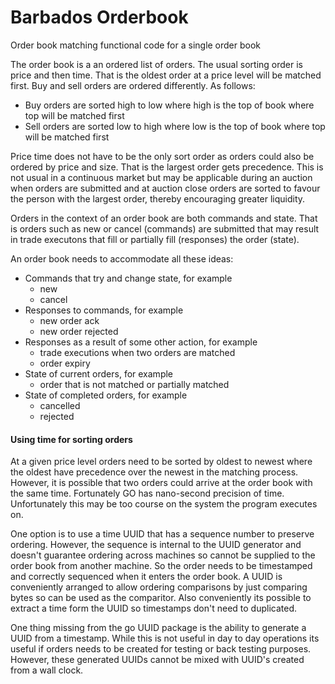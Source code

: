 # Barbados Orderbook

Order book matching functional code for a single order book

The order book is a an ordered list of orders. The usual sorting order
is price and then time. That is the oldest order at a price level will
be matched first. Buy and sell orders are ordered differently. As
follows:

*  Buy orders are sorted high to low where high is the top of book 
   where top will be matched first
*  Sell orders are sorted low to high where low is the top of book
   where top will be matched first

Price time does not have to be the only sort order as orders could also 
be ordered by price and size. That is the largest order gets precedence. 
This is not usual in a continuous market but may be applicable 
during an auction when orders are submitted and at auction close
orders are sorted to favour the person with the largest order, thereby
encouraging greater liquidity.

Orders in the context of an order book are both commands and state. 
That is orders such as new or cancel (commands) are submitted that 
may result in trade executons that fill or partially fill (responses)
the order (state). 

An order book needs to accommodate all these ideas:
* Commands that try and change state, for example
  * new
  * cancel
* Responses to commands, for example
  * new order ack
  * new order rejected
* Responses as a result of some other action, for example
  * trade executions when two orders are matched
  * order expiry
* State of current orders, for example
  * order that is not matched or partially matched
* State of completed orders, for example
  * cancelled 
  * rejected
  
#### Using time for sorting orders
At a given price level orders need to be sorted by oldest to newest where
the oldest have precedence over the newest in the matching process. 
However, it is possible that two orders could arrive at the order book
with the same time. Fortunately GO has nano-second precision of time.
Unfortunately this may be too course on the system the
program executes on. 

One option is to use a time UUID that has a sequence
number to preserve ordering. However, the sequence is internal to the UUID
generator and doesn't guarantee ordering across machines so cannot be
supplied to the order book from another machine. So the order
needs to be timestamped and correctly sequenced when it enters the order 
book. A UUID is conveniently arranged to allow ordering comparisons by
just comparing bytes so can be used as the comparitor. Also conveniently
its possible to extract a time form the UUID so timestamps don't need to
duplicated.

One thing missing from the go UUID package is the ability to generate a
UUID from a timestamp. While this is not useful in day to day operations
its useful if orders needs to be created for testing or back testing 
purposes. However, these generated UUIDs cannot be mixed with
UUID's created from a wall clock. 

